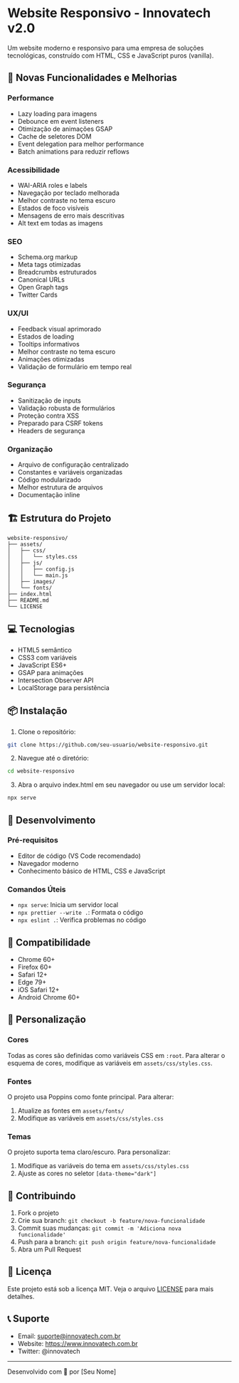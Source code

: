 # Website Responsivo - Innovatech v2.0

Um website moderno e responsivo para uma empresa de soluções tecnológicas, construído com HTML, CSS e JavaScript puros (vanilla).

## 🚀 Novas Funcionalidades e Melhorias

### Performance

- Lazy loading para imagens
- Debounce em event listeners
- Otimização de animações GSAP
- Cache de seletores DOM
- Event delegation para melhor performance
- Batch animations para reduzir reflows

### Acessibilidade

- WAI-ARIA roles e labels
- Navegação por teclado melhorada
- Melhor contraste no tema escuro
- Estados de foco visíveis
- Mensagens de erro mais descritivas
- Alt text em todas as imagens

### SEO

- Schema.org markup
- Meta tags otimizadas
- Breadcrumbs estruturados
- Canonical URLs
- Open Graph tags
- Twitter Cards

### UX/UI

- Feedback visual aprimorado
- Estados de loading
- Tooltips informativos
- Melhor contraste no tema escuro
- Animações otimizadas
- Validação de formulário em tempo real

### Segurança

- Sanitização de inputs
- Validação robusta de formulários
- Proteção contra XSS
- Preparado para CSRF tokens
- Headers de segurança

### Organização

- Arquivo de configuração centralizado
- Constantes e variáveis organizadas
- Código modularizado
- Melhor estrutura de arquivos
- Documentação inline

## 🏗 Estrutura do Projeto

```
website-responsivo/
├── assets/
│   ├── css/
│   │   └── styles.css
│   ├── js/
│   │   ├── config.js
│   │   └── main.js
│   ├── images/
│   └── fonts/
├── index.html
├── README.md
└── LICENSE
```

## 💻 Tecnologias

- HTML5 semântico
- CSS3 com variáveis
- JavaScript ES6+
- GSAP para animações
- Intersection Observer API
- LocalStorage para persistência

## 📦 Instalação

1. Clone o repositório:

```bash
git clone https://github.com/seu-usuario/website-responsivo.git
```

2. Navegue até o diretório:

```bash
cd website-responsivo
```

3. Abra o arquivo index.html em seu navegador ou use um servidor local:

```bash
npx serve
```

## 🔧 Desenvolvimento

### Pré-requisitos

- Editor de código (VS Code recomendado)
- Navegador moderno
- Conhecimento básico de HTML, CSS e JavaScript

### Comandos Úteis

- `npx serve`: Inicia um servidor local
- `npx prettier --write .`: Formata o código
- `npx eslint .`: Verifica problemas no código

## 📱 Compatibilidade

- Chrome 60+
- Firefox 60+
- Safari 12+
- Edge 79+
- iOS Safari 12+
- Android Chrome 60+

## 🎨 Personalização

### Cores

Todas as cores são definidas como variáveis CSS em `:root`. Para alterar o esquema de cores, modifique as variáveis em `assets/css/styles.css`.

### Fontes

O projeto usa Poppins como fonte principal. Para alterar:

1. Atualize as fontes em `assets/fonts/`
2. Modifique as variáveis em `assets/css/styles.css`

### Temas

O projeto suporta tema claro/escuro. Para personalizar:

1. Modifique as variáveis do tema em `assets/css/styles.css`
2. Ajuste as cores no seletor `[data-theme="dark"]`

## 🤝 Contribuindo

1. Fork o projeto
2. Crie sua branch: `git checkout -b feature/nova-funcionalidade`
3. Commit suas mudanças: `git commit -m 'Adiciona nova funcionalidade'`
4. Push para a branch: `git push origin feature/nova-funcionalidade`
5. Abra um Pull Request

## 📝 Licença

Este projeto está sob a licença MIT. Veja o arquivo [LICENSE](LICENSE) para mais detalhes.

## 📞 Suporte

- Email: suporte@innovatech.com.br
- Website: https://www.innovatech.com.br
- Twitter: @innovatech

---

Desenvolvido com 💙 por [Seu Nome]
